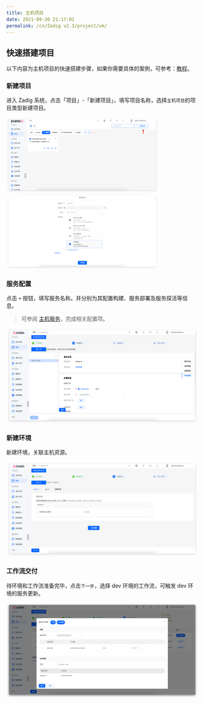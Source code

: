 ```yaml
---
title: 主机项目
date: 2021-09-30 21:17:01
permalink: /cn/Zadig v2.3/project/vm/
---
```


## 快速搭建项目

以下内容为主机项目的快速搭建步骤，如果你需要具体的案例，可参考：[教程](https://www.koderover.com/tutorials-detail/codelabs/cloudhost/index.html?index=..%2F..index#0)。

### 新建项目

进入 Zadig 系统，点击「项目」-「新建项目」，填写项目名称，选择`主机项目`的项目类型新建项目。

<img src="../../../_images/create_project_entrance.png" width="400">
<img src="../../../_images/vm_onboarding_1.png" width="400">

### 服务配置
点击 `+` 按钮，填写服务名称。并分别为其配置构建、服务部署及服务探活等信息。

> 可参阅 [主机服务](/cn/Zadig%20v2.3/project/service/vm/)，完成相关配置项。

![服务配置](../../../_images/vm_onboarding_add_service_220.png)

### 新建环境

新建环境，关联主机资源。

![加入环境](../../../_images/vm_onboarding_3_220.png)

### 工作流交付

待环境和工作流准备完毕，点击`下一步`，选择 dev 环境的工作流，可触发 dev 环境的服务更新。

![工作流交付](../../../_images/vm_onboarding_4_220.png)
